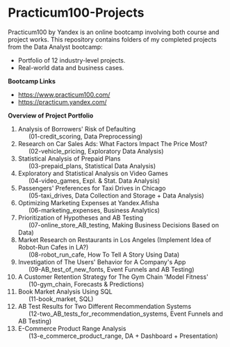 # Practicum100-Projects

Practicum100 by Yandex is an online bootcamp involving both course and project works. 
This repository contains folders of my completed projects from the Data Analyst bootcamp:
- Portfolio of 12 industry-level projects.
- Real-world data and business cases.

**Bootcamp Links**

- https://www.practicum100.com/
- https://practicum.yandex.com/

**Overview of Project Portfolio**

1) Analysis of Borrowers' Risk of Defaulting <br> &nbsp;&nbsp;&nbsp;&nbsp;&nbsp; (01-credit_scoring, Data Preprocessing)
3) Research on Car Sales Ads: What Factors Impact The Price Most? <br> &nbsp;&nbsp;&nbsp;&nbsp;&nbsp; (02-vehicle_pricing, Exploratory Data Analysis)
4) Statistical Analysis of Prepaid Plans <br> &nbsp;&nbsp;&nbsp;&nbsp;&nbsp; (03-prepaid_plans, Statistical Data Analysis)
5) Exploratory and Statistical Analysis on Video Games <br> &nbsp;&nbsp;&nbsp;&nbsp;&nbsp; (04-video_games, Expl. & Stat. Data Analysis)
6) Passengers' Preferences for Taxi Drives in Chicago <br> &nbsp;&nbsp;&nbsp;&nbsp;&nbsp; (05-taxi_drives, Data Collection and Storage + Data Analysis)
7) Optimizing Marketing Expenses at Yandex.Afisha <br> &nbsp;&nbsp;&nbsp;&nbsp;&nbsp; (06-marketing_expenses, Business Analytics)
8) Prioritization of Hypotheses and AB Testing <br> &nbsp;&nbsp;&nbsp;&nbsp;&nbsp; (07-online_store_AB_testing, Making Business Decisions Based on Data)
9) Market Research on Restaurants in Los Angeles (Implement Idea of Robot-Run Cafes in LA?) <br> &nbsp;&nbsp;&nbsp;&nbsp;&nbsp; (08-robot_run_cafe, How To Tell A Story Using Data)
10) Investigation of The Users' Behavior for A Company's App <br> &nbsp;&nbsp;&nbsp;&nbsp;&nbsp; (09-AB_test_of_new_fonts, Event Funnels and AB Testing)
11) A Customer Retention Strategy for The Gym Chain 'Model Fitness' <br> &nbsp;&nbsp;&nbsp;&nbsp;&nbsp; (10-gym_chain, Forecasts & Predictions)
12) Book Market Analysis Using SQL <br> &nbsp;&nbsp;&nbsp;&nbsp;&nbsp; (11-book_market, SQL)
13) AB Test Results for Two Different Recommendation Systems <br> &nbsp;&nbsp;&nbsp;&nbsp;&nbsp; (12-two_AB_tests_for_recommendation_systems, Event Funnels and AB Testing)
14) E-Commerce Product Range Analysis <br> &nbsp;&nbsp;&nbsp;&nbsp;&nbsp; (13-e_commerce_product_range, DA + Dashboard + Presentation)
